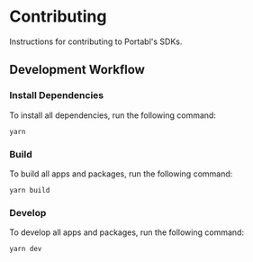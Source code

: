 # Contributing

Instructions for contributing to Portabl's SDKs.

## Development Workflow

### Install Dependencies

To install all dependencies, run the following command:

```
yarn
```

### Build

To build all apps and packages, run the following command:

```
yarn build
```

### Develop

To develop all apps and packages, run the following command:

```
yarn dev
```
